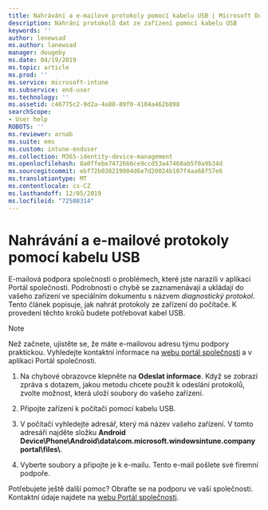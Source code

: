 ```yaml
---
title: Nahrávání a e-mailové protokoly pomocí kabelu USB | Microsoft Docs
description: Nahrání protokolů dat ze zařízení pomocí kabelu USB
keywords: ''
author: lenewsad
ms.author: lanewsad
manager: dougeby
ms.date: 04/19/2019
ms.topic: article
ms.prod: ''
ms.service: microsoft-intune
ms.subservice: end-user
ms.technology: ''
ms.assetid: c46775c2-9d2a-4a88-89f0-4104a462b898
searchScope:
- User help
ROBOTS: ''
ms.reviewer: arnab
ms.suite: ems
ms.custom: intune-enduser
ms.collection: M365-identity-device-management
ms.openlocfilehash: 8a0ffebe7472666ce9ccd53a47460ab5f0a9b34d
ms.sourcegitcommit: ebf72b038219904d6e7d20024b107f4aa68f57e6
ms.translationtype: MT
ms.contentlocale: cs-CZ
ms.lasthandoff: 12/05/2019
ms.locfileid: "72508314"
---
```

# <a name="upload-and-email-logs-using-a-usb-cable"></a>Nahrávání a e-mailové protokoly pomocí kabelu USB

E-mailová podpora společnosti o problémech, které jste narazili v aplikaci Portál společnosti. Podrobnosti o chybě se zaznamenávají a ukládají do vašeho zařízení ve speciálním dokumentu s názvem _diagnostický protokol_. Tento článek popisuje, jak nahrát protokoly ze zařízení do počítače. K provedení těchto kroků budete potřebovat kabel USB.   

> [!Note]
> Než začnete, ujistěte se, že máte e-mailovou adresu týmu podpory praktickou. Vyhledejte kontaktní informace na [webu portál společnosti](https://go.microsoft.com/fwlink/?linkid=2010980) a v aplikaci Portál společnosti. 

1. Na chybové obrazovce klepněte na **Odeslat informace**. Když se zobrazí zpráva s dotazem, jakou metodu chcete použít k odeslání protokolů, zvolte možnost, která uloží soubory do vašeho zařízení.  

2. Připojte zařízení k počítači pomocí kabelu USB. 

3. V počítači vyhledejte adresář, který má název vašeho zařízení. V tomto adresáři najděte složku <strong>Android Device\Phone\Android\data\com.microsoft.windowsintune.companyportal\files\\</strong>.

4. Vyberte soubory a připojte je k e-mailu. Tento e-mail pošlete své firemní podpoře.

Potřebujete ještě další pomoc? Obraťte se na podporu ve vaší společnosti. Kontaktní údaje najdete na [webu Portál společnosti](https://go.microsoft.com/fwlink/?linkid=2010980).
